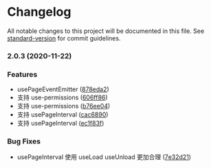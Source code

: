 # Changelog

All notable changes to this project will be documented in this file. See [standard-version](https://github.com/conventional-changelog/standard-version) for commit guidelines.

### 2.0.3 (2020-11-22)

### Features

- usePageEventEmitter ([878eda2](https://github.com/Chooin/react-native-composition/commit/878eda2ee95d92c4b8fd2117984dde503e1a17f0))
- 支持 use-permissions ([606ff86](https://github.com/Chooin/react-native-composition/commit/606ff86f417690a77be42a91e8468235f006f102))
- 支持 use-permissions ([b76ee04](https://github.com/Chooin/react-native-composition/commit/b76ee040fc9ef22e00a1dc802754619fd3d8e264))
- 支持 usePageInterval ([cac6890](https://github.com/Chooin/react-native-composition/commit/cac6890192c4ba12ebd1be33d8bc79e36e8a9b68))
- 支持 usePageInterval ([ec1f83f](https://github.com/Chooin/react-native-composition/commit/ec1f83f5a07f18ef9ef9b71edc1a56703ed046fc))

### Bug Fixes

- usePageInterval 使用 useLoad useUnload 更加合理 ([7e32d21](https://github.com/Chooin/react-native-composition/commit/7e32d2117a5f595c7fae485383c13a76bf16fd3c))
